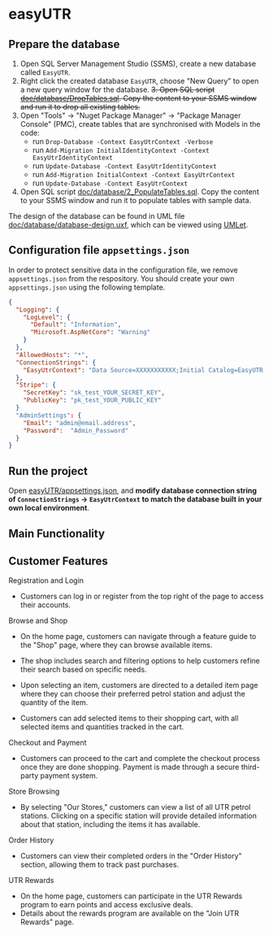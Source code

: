 # easyUTR

## Prepare the database

1. Open SQL Server Management Studio (SSMS), create a new database called `EasyUTR`.
2. Right click the created database `EasyUTR`, choose "New Query" to open a new query window for the database.
~~3. Open SQL script [doc/database/DropTables.sql](doc/database/1_CreateTables.sql). Copy the content to your SSMS window and run it to drop all existing tables.~~
3. Open "Tools" -> "Nuget Package Manager" -> "Package Manager Console" (PMC), create tables that are synchronised with Models in the code:
	- run `Drop-Database -Context EasyUtrContext -Verbose`
	- run `Add-Migration InitialIdentityContext -Context EasyUtrIdentityContext`
	- run `Update-Database -Context EasyUtrIdentityContext`
	- run `Add-Migration InitialContext -Context EasyUtrContext`
	- run `Update-Database -Context EasyUtrContext`
4. Open SQL script [doc/database/2_PopulateTables.sql](doc/database/2_PopulateTables.sql). Copy the content to your SSMS window and run it to populate tables with sample data.

The design of the database can be found in UML file [doc/database/database-design.uxf](doc/database/database-design.uxf), which can be viewed using [UMLet](https://www.umlet.com/).

## Configuration file `appsettings.json`

In order to protect sensitive data in the configuration file, we remove `appsettings.json` from the respository. You should create your own `appsettings.json` using the following template.

```json
{
  "Logging": {
    "LogLevel": {
      "Default": "Information",
      "Microsoft.AspNetCore": "Warning"
    }
  },
  "AllowedHosts": "*",
  "ConnectionStrings": {
    "EasyUtrContext": "Data Source=XXXXXXXXXXX;Initial Catalog=EasyUTR;...etc for your own connection string"
  },
  "Stripe": {
    "SecretKey": "sk_test_YOUR_SECRET_KEY",
    "PublicKey": "pk_test_YOUR_PUBLIC_KEY"
  }
  "AdminSettings": {
    "Email": "admin@email.address",
    "Password":  "Admin_Password"
  }
}
```

## Run the project

Open [easyUTR/appsettings.json](easyUTR/appsettings.json), and **modify database connection string of `ConnectionStrings` -> `EasyUtrContext` to match the database built in your own local environment**.


## Main Functionality

## Customer Features
Registration and Login
- Customers can log in or register from the top right of the page to access their accounts.

Browse and Shop
- On the home page, customers can navigate through a feature guide to the "Shop" page, where they can browse available items.

- The shop includes search and filtering options to help customers refine their search based on specific needs.
- Upon selecting an item, customers are directed to a detailed item page where they can choose their preferred petrol station and adjust the quantity of the item.
- Customers can add selected items to their shopping cart, with all selected items and quantities tracked in the cart.

Checkout and Payment
- Customers can proceed to the cart and complete the checkout process once they are done shopping.
Payment is made through a secure third-party payment system.

Store Browsing
- By selecting "Our Stores," customers can view a list of all UTR petrol stations.
Clicking on a specific station will provide detailed information about that station, including the items it has available.

Order History
- Customers can view their completed orders in the "Order History" section, allowing them to track past purchases.

UTR Rewards
- On the home page, customers can participate in the UTR Rewards program to earn points and access exclusive deals.
- Details about the rewards program are available on the "Join UTR Rewards" page.